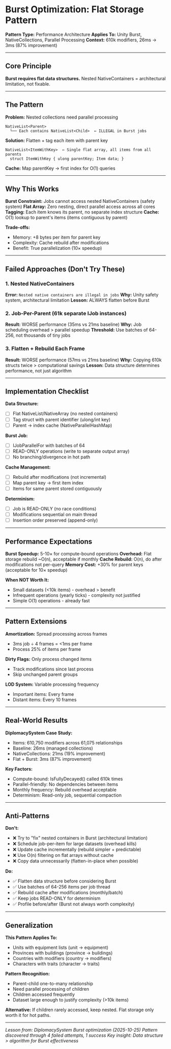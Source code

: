 # Burst Optimization: Flat Storage Pattern
**Pattern Type:** Performance Architecture
**Applies To:** Unity Burst, NativeCollections, Parallel Processing
**Context:** 610k modifiers, 26ms → 3ms (87% improvement)

---

## Core Principle

**Burst requires flat data structures.** Nested NativeContainers = architectural limitation, not fixable.

---

## The Pattern

**Problem:** Nested collections need parallel processing
```
NativeList<Parent>
  └── Each contains NativeList<Child>  ← ILLEGAL in Burst jobs
```

**Solution:** Flatten + tag each item with parent key
```
NativeList<ItemWithKey>  ← Single flat array, all items from all parents
  struct ItemWithKey { ulong parentKey; Item data; }
```

**Cache:** Map parentKey → first index for O(1) queries

---

## Why This Works

**Burst Constraint:** Jobs cannot access nested NativeContainers (safety system)
**Flat Array:** Zero nesting, direct parallel access across all cores
**Tagging:** Each item knows its parent, no separate index structure
**Cache:** O(1) lookup to parent's items (items contiguous by parent)

**Trade-offs:**
- Memory: +8 bytes per item for parent key
- Complexity: Cache rebuild after modifications
- Benefit: True parallelization (10× speedup)

---

## Failed Approaches (Don't Try These)

### 1. Nested NativeContainers
**Error:** `Nested native containers are illegal in jobs`
**Why:** Unity safety system, architectural limitation
**Lesson:** ALWAYS flatten before Burst

### 2. Job-Per-Parent (61k separate IJob instances)
**Result:** WORSE performance (35ms vs 21ms baseline)
**Why:** Job scheduling overhead > parallel speedup
**Threshold:** Use batches of 64-256, not thousands of tiny jobs

### 3. Flatten + Rebuild Each Frame
**Result:** WORSE performance (57ms vs 21ms baseline)
**Why:** Copying 610k structs twice > computational savings
**Lesson:** Data structure determines performance, not just algorithm

---

## Implementation Checklist

**Data Structure:**
- [ ] Flat NativeList/NativeArray (no nested containers)
- [ ] Tag struct with parent identifier (ulong/int key)
- [ ] Parent → index cache (NativeParallelHashMap)

**Burst Job:**
- [ ] IJobParallelFor with batches of 64
- [ ] READ-ONLY operations (write to separate output array)
- [ ] No branching/divergence in hot path

**Cache Management:**
- [ ] Rebuild after modifications (not incremental)
- [ ] Map parent key → first item index
- [ ] Items for same parent stored contiguously

**Determinism:**
- [ ] Job is READ-ONLY (no race conditions)
- [ ] Modifications sequential on main thread
- [ ] Insertion order preserved (append-only)

---

## Performance Expectations

**Burst Speedup:** 5-10× for compute-bound operations
**Overhead:** Flat storage rebuild ~O(n), acceptable if monthly
**Cache Rebuild:** O(n), do after modifications not per-query
**Memory Cost:** +30% for parent keys (acceptable for 10× speedup)

**When NOT Worth It:**
- Small datasets (<10k items) - overhead > benefit
- Infrequent operations (yearly ticks) - complexity not justified
- Simple O(1) operations - already fast

---

## Pattern Extensions

**Amortization:** Spread processing across frames
- 3ms job ÷ 4 frames = <1ms per frame
- Process 25% of items per frame

**Dirty Flags:** Only process changed items
- Track modifications since last process
- Skip unchanged parent groups

**LOD System:** Variable processing frequency
- Important items: Every frame
- Distant items: Every 10 frames

---

## Real-World Results

**DiplomacySystem Case Study:**
- Items: 610,750 modifiers across 61,075 relationships
- Baseline: 26ms (managed collections)
- NativeCollections: 21ms (19% improvement)
- Flat + Burst: 3ms (87% improvement)

**Key Factors:**
- Compute-bound: IsFullyDecayed() called 610k times
- Parallel-friendly: No dependencies between items
- Monthly frequency: Rebuild overhead acceptable
- Determinism: Read-only job, sequential compaction

---

## Anti-Patterns

**Don't:**
- ❌ Try to "fix" nested containers in Burst (architectural limitation)
- ❌ Schedule job-per-item for large datasets (overhead kills)
- ❌ Update cache incrementally (rebuild simpler + predictable)
- ❌ Use O(n) filtering on flat arrays without cache
- ❌ Copy data unnecessarily (flatten-in-place when possible)

**Do:**
- ✅ Flatten data structure before considering Burst
- ✅ Use batches of 64-256 items per job thread
- ✅ Rebuild cache after modifications (monthly/batch)
- ✅ Keep jobs READ-ONLY for determinism
- ✅ Profile before/after (Burst not always worth complexity)

---

## Generalization

**This Pattern Applies To:**
- Units with equipment lists (unit → equipment)
- Provinces with buildings (province → buildings)
- Countries with modifiers (country → modifiers)
- Characters with traits (character → traits)

**Pattern Recognition:**
- Parent-child one-to-many relationship
- Need parallel processing of children
- Children accessed frequently
- Dataset large enough to justify complexity (>10k items)

**Alternative:** If children rarely accessed, keep nested. Flat storage only worth it for hot paths.

---

*Lesson from: DiplomacySystem Burst optimization (2025-10-25)*
*Pattern discovered through 4 failed attempts, 1 success*
*Key insight: Data structure > algorithm for Burst effectiveness*
